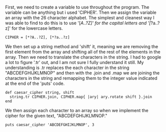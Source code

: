 First, we need to create a variable to use throughout the program. The variable can be anything but i used 'CIPHER'. Then we assign the variable an array with the 26 character alphabet. The simplest and cleanest way I was able to find to do this is to use '[*A..?Z]' for the capital letters and '[*?a..?z]' for the lowercase letters.

```
CIPHER = [*?A..?Z], [*?a..?z]
```

We then set up a string method and 'shift' it, meaning we are removing the first element from the array and shifting all of the rest of the elements in the array. Then we need to translate the characters in the string. I had to google a lot to figure '.tr' out, and I am not sure I fully understand it still. My understanding is .tr replaces the each character in the string "ABCDEFGHIJKLMNOP" and then with the .join and .map we are joining the characters in the string and remapping them to the integer value indicated at the end of the 'puts' code.

```
def caesar_cipher string, shift
  string.tr CIPHER.join, CIPHER.map{ |ary| ary.rotate shift }.join
end
```

We then assign each character to an array so when we implement the cipher for the given text, "ABCDEFGHIJKLMNOP."

```
puts caesar_cipher 'ABCDEFGHIJKLMNOP', 3
```
